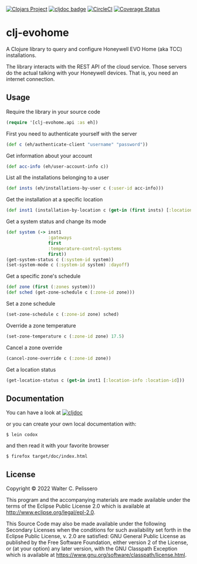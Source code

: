 [![Clojars Project](https://img.shields.io/clojars/v/io.github.fourteatoo/clj-evohome.svg?include_prereleases)](https://clojars.org/io.github.fourteatoo/clj-evohome)
[![cljdoc badge](https://cljdoc.org/badge/io.github.fourteatoo/clj-evohome)](https://cljdoc.org/d/io.github.fourteatoo/clj-evohome)
[![CircleCI](https://dl.circleci.com/status-badge/img/gh/fourteatoo/clj-evohome/tree/main.svg?style=svg)](https://dl.circleci.com/status-badge/redirect/gh/fourteatoo/clj-evohome/tree/main)
[![Coverage Status](https://coveralls.io/repos/github/fourteatoo/clj-evohome/badge.svg)](https://coveralls.io/github/fourteatoo/clj-evohome)



# clj-evohome

A Clojure library to query and configure Honeywell EVO Home (aka TCC)
installations.

The library interacts with the REST API of the cloud service.  Those
servers do the actual talking with your Honeywell devices.  That is,
you need an internet connection.


## Usage

Require the library in your source code

```clojure
(require '[clj-evohome.api :as eh])
```

First you need to authenticate yourself with the server

```clojure
(def c (eh/authenticate-client "username" "password"))
```

Get information about your account

```clojure
(def acc-info (eh/user-account-info c))
```

List all the installations belonging to a user

```clojure
(def insts (eh/installations-by-user c (:user-id acc-info)))
```

Get the installation at a specific location

```clojure
(def inst1 (installation-by-location c (get-in (first insts) [:location-info :location-id])))
```

Get a system status and change its mode

```clojure
(def system (-> inst1
                :gateways
                first
                :temperature-control-systems
                first))
(get-system-status c (:system-id system))
(set-system-mode c (:system-id system) :dayoff)
```

Get a specific zone's schedule

```clojure
(def zone (first (:zones system)))
(def sched (get-zone-schedule c (:zone-id zone)))
```

Set a zone schedule

```clojure
(set-zone-schedule c (:zone-id zone) sched)
```

Override a zone temperature

```clojure
(set-zone-temperature c (:zone-id zone) 17.5)
```

Cancel a zone override

```clojure
(cancel-zone-override c (:zone-id zone))
```

Get a location status

```clojure
(get-location-status c (get-in inst1 [:location-info :location-id]))
```

## Documentation

You can have a look at [![cljdoc](https://cljdoc.org/badge/io.github.fourteatoo/clj-evohome)](https://cljdoc.org/d/io.github.fourteatoo/clj-evohome)

or you can create your own local documentation with:

```shell
$ lein codox
```

and then read it with your favorite browser

```shell
$ firefox target/doc/index.html
```




## License

Copyright © 2022 Walter C. Pelissero

This program and the accompanying materials are made available under the
terms of the Eclipse Public License 2.0 which is available at
http://www.eclipse.org/legal/epl-2.0.

This Source Code may also be made available under the following Secondary
Licenses when the conditions for such availability set forth in the Eclipse
Public License, v. 2.0 are satisfied: GNU General Public License as published by
the Free Software Foundation, either version 2 of the License, or (at your
option) any later version, with the GNU Classpath Exception which is available
at https://www.gnu.org/software/classpath/license.html.
